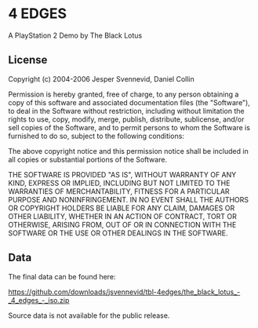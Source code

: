 4 EDGES
=======

A PlayStation 2 Demo by The Black Lotus

License
-------
Copyright (c) 2004-2006 Jesper Svennevid, Daniel Collin

Permission is hereby granted, free of charge, to any person obtaining a copy of
this software and associated documentation files (the "Software"), to deal in
the Software without restriction, including without limitation the rights to
use, copy, modify, merge, publish, distribute, sublicense, and/or sell copies
of the Software, and to permit persons to whom the Software is furnished to do
so, subject to the following conditions:

The above copyright notice and this permission notice shall be included in all
copies or substantial portions of the Software.

THE SOFTWARE IS PROVIDED "AS IS", WITHOUT WARRANTY OF ANY KIND, EXPRESS OR
IMPLIED, INCLUDING BUT NOT LIMITED TO THE WARRANTIES OF MERCHANTABILITY,
FITNESS FOR A PARTICULAR PURPOSE AND NONINFRINGEMENT. IN NO EVENT SHALL THE
AUTHORS OR COPYRIGHT HOLDERS BE LIABLE FOR ANY CLAIM, DAMAGES OR OTHER
LIABILITY, WHETHER IN AN ACTION OF CONTRACT, TORT OR OTHERWISE, ARISING FROM,
OUT OF OR IN CONNECTION WITH THE SOFTWARE OR THE USE OR OTHER DEALINGS IN THE
SOFTWARE.

Data
----
The final data can be found here:

https://github.com/downloads/jsvennevid/tbl-4edges/the_black_lotus_-_4_edges_-_iso.zip

Source data is not available for the public release.
